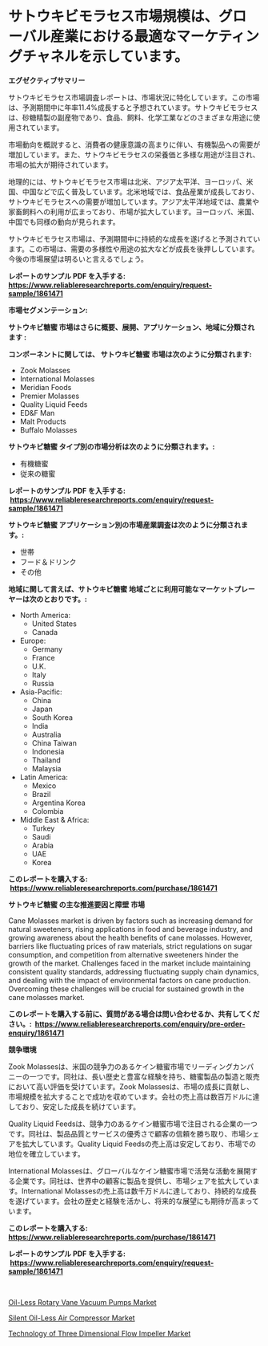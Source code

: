 <p><h1>サトウキビモラセス市場規模は、グローバル産業における最適なマーケティングチャネルを示しています。</h1></p><p><strong>エグゼクティブサマリー</strong></p>
<p><p>サトウキビモラセス市場調査レポートは、市場状況に特化しています。この市場は、予測期間中に年率11.4%成長すると予想されています。サトウキビモラセスは、砂糖精製の副産物であり、食品、飼料、化学工業などのさまざまな用途に使用されています。</p><p>市場動向を概説すると、消費者の健康意識の高まりに伴い、有機製品への需要が増加しています。また、サトウキビモラセスの栄養価と多様な用途が注目され、市場の拡大が期待されています。</p><p>地理的には、サトウキビモラセス市場は北米、アジア太平洋、ヨーロッパ、米国、中国などで広く普及しています。北米地域では、食品産業が成長しており、サトウキビモラセスへの需要が増加しています。アジア太平洋地域では、農業や家畜飼料への利用が広まっており、市場が拡大しています。ヨーロッパ、米国、中国でも同様の動向が見られます。</p><p>サトウキビモラセス市場は、予測期間中に持続的な成長を遂げると予測されています。この市場は、需要の多様性や用途の拡大などが成長を後押ししています。今後の市場展望は明るいと言えるでしょう。</p></p>
<p><strong>レポートのサンプル PDF を入手する: <a href="https://www.reliableresearchreports.com/enquiry/request-sample/1861471">https://www.reliableresearchreports.com/enquiry/request-sample/1861471</a></strong></p>
<p><strong>市場セグメンテーション:</strong></p>
<p><strong> サトウキビ糖蜜 市場はさらに概要、展開、アプリケーション、地域に分類されます :</strong></p>
<p><strong>コンポーネントに関しては、 サトウキビ糖蜜 市場は次のように分類されます: &nbsp;</strong></p>
<p><ul><li>Zook Molasses</li><li>International Molasses</li><li>Meridian Foods</li><li>Premier Molasses</li><li>Quality Liquid Feeds</li><li>ED&F Man</li><li>Malt Products</li><li>Buffalo Molasses</li></ul></p>
<p><strong> サトウキビ糖蜜 タイプ別の市場分析は次のように分類されます。:</strong></p>
<p><ul><li>有機糖蜜</li><li>従来の糖蜜</li></ul></p>
<p><strong>レポートのサンプル PDF を入手する: &nbsp;<a href="https://www.reliableresearchreports.com/enquiry/request-sample/1861471">https://www.reliableresearchreports.com/enquiry/request-sample/1861471</a></strong></p>
<p><strong> サトウキビ糖蜜 アプリケーション別の市場産業調査は次のように分類されます。:</strong></p>
<p><ul><li>世帯</li><li>フード＆ドリンク</li><li>その他</li></ul></p>
<p><strong>地域に関して言えば、サトウキビ糖蜜 地域ごとに利用可能なマーケットプレーヤーは次のとおりです。:</strong></p>
<p><ul>
    <li>
        North America:
        <ul>
            <li>United States</li>
            <li>Canada</li>
        </ul>
    </li>
    <li>
        Europe:
        <ul>
            <li>Germany</li>
            <li>France</li>
            <li>U.K.</li>
            <li>Italy</li>
            <li>Russia</li>
        </ul>
    </li>
    <li>
        Asia-Pacific:
        <ul>
            <li>China</li>
            <li>Japan</li>
            <li>South Korea</li>
            <li>India</li>
            <li>Australia</li>
            <li>China Taiwan</li>
            <li>Indonesia</li>
            <li>Thailand</li>
            <li>Malaysia</li>
        </ul>
    </li>
    <li>
        Latin America:
        <ul>
            <li>Mexico</li>
            <li>Brazil</li>
            <li>Argentina Korea</li>
            <li>Colombia</li>
        </ul>
    </li>
    <li>
        Middle East & Africa:
        <ul>
            <li>Turkey</li>
            <li>Saudi</li>
            <li>Arabia</li>
            <li>UAE</li>
            <li>Korea</li>
        </ul>
    </li>
    </ul></p>
<p><strong>このレポートを購入する: &nbsp;<a href="https://www.reliableresearchreports.com/purchase/1861471">https://www.reliableresearchreports.com/purchase/1861471</a></strong></p>
<p><strong>サトウキビ糖蜜 の主な推進要因と障壁 市場</strong></p>
<p><p>Cane Molasses market is driven by factors such as increasing demand for natural sweeteners, rising applications in food and beverage industry, and growing awareness about the health benefits of cane molasses. However, barriers like fluctuating prices of raw materials, strict regulations on sugar consumption, and competition from alternative sweeteners hinder the growth of the market. Challenges faced in the market include maintaining consistent quality standards, addressing fluctuating supply chain dynamics, and dealing with the impact of environmental factors on cane production. Overcoming these challenges will be crucial for sustained growth in the cane molasses market.</p></p>
<p><strong>このレポートを購入する前に、質問がある場合は問い合わせるか、共有してください。:&nbsp; <a href="https://www.reliableresearchreports.com/enquiry/pre-order-enquiry/1861471">https://www.reliableresearchreports.com/enquiry/pre-order-enquiry/1861471</a></strong></p>
<p><strong>競争環境</strong></p>
<p><p>Zook Molassesは、米国の競争力のあるケイン糖蜜市場でリーディングカンパニーの一つです。同社は、長い歴史と豊富な経験を持ち、糖蜜製品の製造と販売において高い評価を受けています。Zook Molassesは、市場の成長に貢献し、市場規模を拡大することで成功を収めています。会社の売上高は数百万ドルに達しており、安定した成長を続けています。</p><p>Quality Liquid Feedsは、競争力のあるケイン糖蜜市場で注目される企業の一つです。同社は、製品品質とサービスの優秀さで顧客の信頼を勝ち取り、市場シェアを拡大しています。Quality Liquid Feedsの売上高は安定しており、市場での地位を確立しています。</p><p>International Molassesは、グローバルなケイン糖蜜市場で活発な活動を展開する企業です。同社は、世界中の顧客に製品を提供し、市場シェアを拡大しています。International Molassesの売上高は数千万ドルに達しており、持続的な成長を遂げています。会社の歴史と経験を活かし、将来的な展望にも期待が高まっています。</p></p>
<p><strong>このレポートを購入する: &nbsp; <a href="https://www.reliableresearchreports.com/purchase/1861471">https://www.reliableresearchreports.com/purchase/1861471</a></strong></p>
<p><strong>レポートのサンプル PDF を入手する: &nbsp;<a href="https://www.reliableresearchreports.com/enquiry/request-sample/1861471">https://www.reliableresearchreports.com/enquiry/request-sample/1861471</a></strong><strong></strong></p>
<p>&nbsp;</p>
<p><p><a href="https://view.publitas.com/reportprime-1/oil-less-rotary-vane-vacuum-pumps-market-challenges-opportunities-and-growth-drivers-and-major-market-players-forecasted-for-period-from-2023-2030/">Oil-Less Rotary Vane Vacuum Pumps Market</a></p><p><a href="https://view.publitas.com/reportprime-1/silent-oil-less-air-compressor-market-share-market-new-trends-analysis-report-by-type-by-application-by-end-use-by-region-and-segment-forecasts-2023-2030/">Silent Oil-Less Air Compressor Market</a></p><p><a href="https://view.publitas.com/reportprime-1/global-technology-of-three-dimensional-flow-impeller-market-by-types-applications-and-major-players-with-regional-growth-rate-analysis-and-development-situation-from-2023-to-2030/">Technology of Three Dimensional Flow Impeller Market</a></p></p>